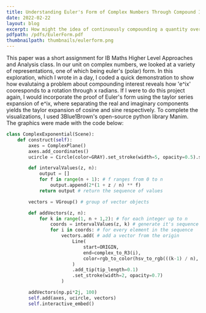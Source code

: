 ```yaml
---
title: Understanding Euler's Form of Complex Numbers Through Compound Interest
date: 2022-02-22
layout: blog
excerpt: How might the idea of continuously compounding a quantity over an interval change when that quantity is complex? In this exploration, I demonstrate the link between complex multiplication and rotation.
pdfpath: /pdfs/EulerForm.pdf
thumbnailpath: thumbnails/eulerform.png
---
```


This paper was a short assignment for IB Maths Higher Level Approaches and Analysis class. In our unit on complex numbers, we looked at a variety of representations, one of which being euler's (polar) form. In this exploration, which I wrote in a day, I coded a quick demonstration to show how evalutaing a problem about compounding interest reveals how 'e^ix' cooresponds to a rotation through x radians. If I were to do this project again, I would incorporate the proof of Euler's form using the taylor series expansion of e^ix, where separating the real and imaginary components yields the taylor expansion of cosine and sine respectively. To complete the visualizations, I used 3Blue1Brown's open-source python library Manim. The graphics were made with the code below:

```py
class ComplexExponential(Scene):
    def construct(self):
        axes = ComplexPlane()
        axes.add_coordinates()
        ucircle = Circle(color=GRAY).set_stroke(width=5, opacity=0.5).scale(2)

        def intervalValues(z, n):
            output = []
            for f in range(n + 1): # f ranges from 0 to n
                output.append(2*(1 + z / n) ** f)
            return output # return the sequence of values

        vectors = VGroup() # group of vector objects

        def addVectors(z, n):
            for k in range(1, n + 1,2): # for each integer up to n
                coords = intervalValues(z, k) # generate it's sequence
                for i in coords: # for every element in the sequence
                    vectors.add( # add a vector from the origin
                        Line(
                            start=ORIGIN,
                            end=complex_to_R3(i),
                            color=rgb_to_color(hsv_to_rgb(((k-1) / n), 0.5, 0.9)),
                        )
                        .add_tip(tip_length=0.1)
                        .set_stroke(width=2, opacity=0.7)
                    )

        addVectors(np.pi*2j, 100)
        self.add(axes, ucircle, vectors)
        self.interactive_embed()
```
